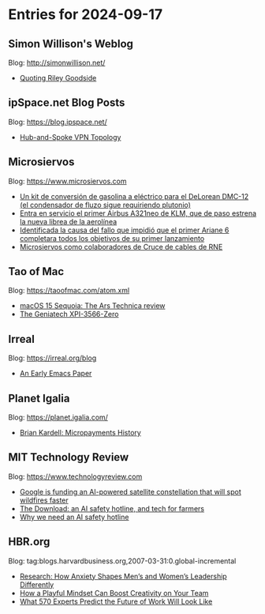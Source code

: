 # Entries for 2024-09-17
## Simon Willison's Weblog 
Blog: http://simonwillison.net/ 

- [Quoting Riley Goodside](https://simonwillison.net/2024/Sep/16/riley-goodside/#atom-everything)
## ipSpace.net Blog Posts 
Blog: https://blog.ipspace.net/ 

- [Hub-and-Spoke VPN Topology](https://blog.ipspace.net/2024/09/hub-spoke-vpn-topology/?utm_source=atom_feed)
## Microsiervos 
Blog: https://www.microsiervos.com 

- [Un kit de conversión de gasolina a eléctrico para el DeLorean DMC-12 (el condensador de fluzo sigue requiriendo plutonio)](https://www.microsiervos.com/archivo/coches/kit-conversion-gasolina-electrico-delorean-dmc-12condensador-fluzo-plutonio.html)
- [Entra en servicio el primer Airbus A321neo de KLM, que de paso estrena la nueva librea de la aerolínea](https://www.microsiervos.com/archivo/aerotrastorno/entra-servicio-airbus-a321-neo-klm-nueva-librea.html)
- [Identificada la causa del fallo que impidió que el primer Ariane 6 completara todos los objetivos de su primer lanzamiento](https://www.microsiervos.com/archivo/espacio/identificada-causa-fallo-primer-ariane-6.html)
- [Microsiervos como colaboradores de Cruce de cables de RNE](https://www.microsiervos.com/archivo/general/microsiervos-colaboradores-cruce-dables-rne.html)
## Tao of Mac 
Blog: https://taoofmac.com/atom.xml 

- [macOS 15 Sequoia: The Ars Technica review](https://taoofmac.com/space/links/2024/09/16/2222)
- [The Geniatech XPI-3566-Zero](https://taoofmac.com/space/blog/2024/09/16/1600)
## Irreal 
Blog: https://irreal.org/blog 

- [An Early Emacs Paper](https://irreal.org/blog/?p=12450)
## Planet Igalia 
Blog: https://planet.igalia.com/ 

- [Brian Kardell: Micropayments History](https://bkardell.com/blog/MicropaymentsHistory.html)
## MIT Technology Review 
Blog: https://www.technologyreview.com 

- [Google is funding an AI-powered satellite constellation that will spot wildfires faster](https://www.technologyreview.com/2024/09/16/1103962/google-is-funding-an-ai-powered-satellite-constellation-that-will-spot-wildfires-faster/)
- [The Download: an AI safety hotline, and tech for farmers](https://www.technologyreview.com/2024/09/16/1103975/the-download-an-ai-safety-hotline-and-tech-for-farmers/)
- [Why we need an AI safety hotline](https://www.technologyreview.com/2024/09/16/1103959/why-we-need-an-ai-safety-hotline/)
## HBR.org 
Blog: tag:blogs.harvardbusiness.org,2007-03-31:0.global-incremental 

- [Research: How Anxiety Shapes Men’s and Women’s Leadership Differently](https://hbr.org/2024/09/research-how-anxiety-shapes-mens-and-womens-leadership-differently)
- [How a Playful Mindset Can Boost Creativity on Your Team](https://hbr.org/2024/09/how-a-playful-mindset-can-boost-creativity-on-your-team)
- [What 570 Experts Predict the Future of Work Will Look Like](https://hbr.org/2024/09/what-570-experts-predict-the-future-of-work-will-look-like)